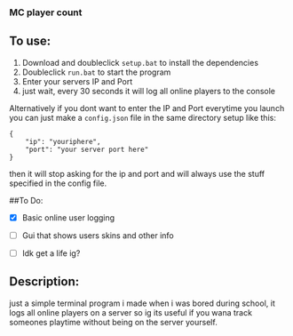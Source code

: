 ### MC player count

## To use:

1. Download and doubleclick `setup.bat` to install the dependencies
2. Doubleclick `run.bat` to start the program
3. Enter your servers IP and Port
4. just wait, every 30 seconds it will log all online players to the console

Alternatively if you dont want to enter the IP and Port everytime you launch you can just make a `config.json` file in the same directory setup like this:
```
{
    "ip": "youriphere",
    "port": "your server port here"
}
```
then it will stop asking for the ip and port and will always use the stuff specified in the config file.

##To Do:

- [x] Basic online user logging
- [ ] Gui that shows users skins and other info
- [ ] Idk get a life ig?



## Description: 

just a simple terminal program i made when i was bored during school, it logs all online players on a server so ig its useful if you wana track someones playtime without being on the server yourself.
